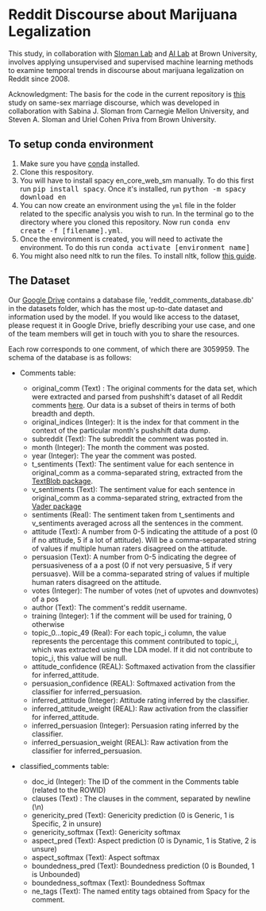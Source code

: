 # Reddit Discourse about Marijuana Legalization
This study, in collaboration with [Sloman Lab](https://sites.google.com/site/slomanlab/) and [AI Lab](https://brown.edu/Research/AI/people/carsten.html) at Brown University, involves applying unsupervised and supervised machine learning methods to examine temporal trends in discourse about marijuana legalization on Reddit since 2008.

Acknowledgment: The basis for the code in the current repository is [this](https://github.com/BabakHemmatian/Gay_Marriage_Corpus_Study]) study on same-sex marriage discourse, which was developed in collaboration with Sabina J. Sloman from Carnegie Mellon University, and Steven A. Sloman and Uriel Cohen Priva from Brown University.


## To setup conda environment
1. Make sure you have [conda](https://docs.conda.io/projects/conda/en/latest/user-guide/install/) installed.
2. Clone this respository. 
3. You will have to install spacy en_core_web_sm manually. To do this first run <kbd>pip install spacy</kbd>. Once it's installed, run <kbd>python -m spacy download en</kbd>
4. You can now create an environment using the `yml` file in the folder related to the specific analysis you wish to run. In the terminal go to the directory where you cloned this repository. Now run <kbd>conda env create -f [filename].yml</kbd>.
5. Once the environment is created, you will need to activate the environment. To do this run <kbd>conda activate [environment name]</kbd>
6. You might also need nltk to run the files. To install nltk, follow [this guide](https://www.nltk.org/data.html).


## The Dataset

Our [Google Drive](https://drive.google.com/drive/u/0/folders/1yx2lmbrbHr0uAA8zLj-TbHaXqOrcNhw6) contains a database file, 'reddit_comments_database.db' in the datasets folder, which has the most up-to-date dataset and information used by the model. If you would like access to the dataset, please request it in Google Drive, briefly describing your use case, and one of the team members will get in touch with you to share the resources. 

Each row corresponds to one comment, of which there are 3059959. The schema of the database is as follows:
- Comments table: 
    - original_comm (Text) : The original comments for the data set, which were extracted and parsed from pushshift's dataset of all Reddit comments [here](https://files.pushshift.io/reddit/comments/). Our data is a subset of theirs in terms of both breadth and depth.
    - original_indices (Integer): It is the index for that comment in the context of the particular month's pushshift data dump. 
    - subreddit (Text): The subreddit the comment was posted in.
    - month (Integer): The month the comment was posted.
    - year (Integer): The year the comment was posted. 
    - t_sentiments (Text): The sentiment value for each sentence in original_comm as a comma-separated string, extracted from the [TextBlob package](https://textblob.readthedocs.io/en/dev/#).
    - v_sentiments (Text): The sentiment value for each sentence in original_comm as a comma-separated string, extracted from the [Vader package](https://pypi.org/project/vaderSentiment/)
    - sentiments (Real): The sentiment taken from t_sentiments and v_sentiments averaged across all the sentences in the comment. 
    - attitude (Text): A number from 0-5 indicating the attitude of a post (0 if no attitude, 5 if a lot of attitude). Will be a comma-separated string of values if multiple human raters disagreed on the attitude.
    - persuasion (Text): A number from 0-5 indicating the degree of persuasiveness of a a post (0 if not very persuasive, 5 if very persuasve). Will be a comma-separated string of values if multiple human raters disagreed on the attitude.
    - votes (Integer): The number of votes (net of upvotes and downvotes) of a pos
    - author (Text): The comment's reddit username.
    - training (Integer): 1 if the comment will be used for training, 0 otherwise
    - topic_0...topic_49 (Real): For each topic_i column, the value represents the percentage this comment contributed to topic_i, which was extracted using the LDA model. If it did not contribute to topic_i, this value will be null. 
    - attitude_confidence (REAL): Softmaxed activation from the classifier for inferred_attitude.
    - persuasion_confidence (REAL): Softmaxed activation from the classifier for inferred_persuasion.
    - inferred_attitude (Integer): Attitude rating inferred by the classifier.
    - inferred_attitude_weight (REAL): Raw activation from the classifier for inferred_attitude.
    - inferred_persuasion (Integer): Persuasion rating inferred by the classifier.
    - inferred_persuasion_weight (REAL): Raw activation from the classifier for inferred_persuasion.


- classified_comments table: 
    - doc_id (Integer): The ID of the comment in the Comments table (related to the ROWID)
    - clauses (Text) : The clauses in the comment, separated by newline (\n)
    - genericity_pred (Text): Genericity prediction (0 is Generic, 1 is Specific, 2 in unsure)
    - genericity_softmax (Text): Genericity softmax
    - aspect_pred (Text): Aspect prediction (0 is Dynamic, 1 is Stative, 2 is unsure)
    - aspect_softmax (Text): Aspect softmax
    - boundedness_pred (Text): Boundedness prediction (0 is Bounded, 1 is Unbounded)
    - boundedness_softmax (Text): Boundedness Softmax
    - ne_tags (Text): The named entity tags obtained from Spacy for the comment.

